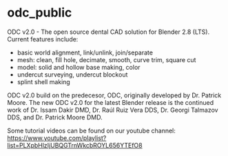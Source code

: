 # odc_public
ODC v2.0 - The open source dental CAD solution for Blender 2.8 (LTS).
Current features include:
- basic world alignment, link/unlink, join/separate
- mesh: clean, fill hole, decimate, smooth, curve trim, square cut
- model: solid and hollow base making, color
- undercut surveying, undercut blockout
- splint shell making

ODC v2.0 build on the predecesor, ODC, originally developed by Dr. Patrick Moore. The new ODC v2.0 for the latest Blender release is the continued work of Dr. Issam Dakir DMD, Dr. Raúl Ruiz Vera DDS, Dr. Georgi Talmazov DDS, and Dr. Patrick Moore DMD.

Some tutorial videos can be found on our youtube channel: https://www.youtube.com/playlist?list=PLXpbHlzIjUBQGTrnWkcbROYL656YTEfO8
